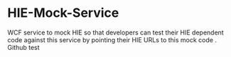 # HIE-Mock-Service
WCF service to mock HIE so that developers can test their HIE dependent code against this service by pointing their HIE URLs to this mock code .
Github test
